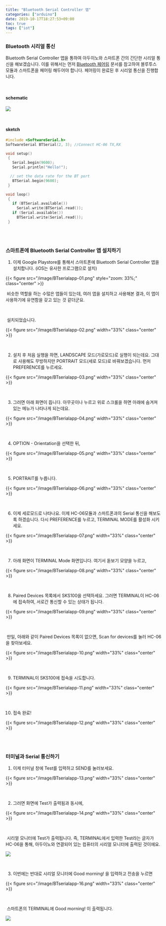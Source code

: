 ```yaml
---
title: "Bluetooth Serial Controller 앱"
categories: ["arduino"]
date: 2019-10-17T18:27:53+09:00
toc: true
tags: ["iot"]
---
```


### Bluetooth 시리얼 통신

Bluetooth Serial Controller 앱을 통하여 아두이노와 스마트폰 간의 간단한 시리얼 통신을 해보겠습니다. 이를 위해서는 먼저 [Bluetooth 페어링](2018/10/09/Arduino-Bluetooth-페어링) 문서를 참고하여 블루투스 모듈과 스마트폰을 페어링 해두어야 합니다. 페어링이 완료된 후 시리얼 통신을 진행합니다.

<br>

#### schematic

![](/image/BT-03.jpg)

<br>

#### sketch

```C
#include <SoftwareSerial.h>
SoftwareSerial BTSerial(2, 3); //Connect HC-06 TX,RX 

void setup()  
 {
   Serial.begin(9600);
   Serial.println("Hello!");

  // set the data rate for the BT port
   BTSerial.begin(9600);
 }

void loop()
 {
   if (BTSerial.available())
     Serial.write(BTSerial.read());
   if (Serial.available())
     BTSerial.write(Serial.read());
 }
```

<br>

<br>

### 스마트폰에 Bluetooth Serial Controller 앱 설치하기

1. 이제 Google Playstore를 통해서 스마트폰에 Bluetooth Serial Controller 앱을 설치합니다. (iOS는 유사한 프로그램으로 설치)

{{< figure src="/image/BTserialapp-01.png" style="zoom: 33%;" class="center" >}}

​    비슷한 역할을 하는 수많은 앱들이 있는데, 여러 앱을 설치하고 사용해본 결과, 이 앱이 사용하기에 유연함을 갖고 있는 것 같더군요.

<br>

​    설치되었습니다.

{{< figure src="/image/BTserialapp-02.png" width="33%" class="center" >}}

<br>

2. 설치 후 처음 실행을 하면, LANDSCAPE 모드(가로모드)로 실행이 되는데요. 그대로 사용해도 무방하지만 PORTRAIT 모드(세로 모드)로 바꿔보겠습니다. 먼저 PREFERENCE를 누르세요.

{{< figure src="/image/BTserialapp-03.png" width="33%" class="center" >}}

<br>

3. 그러면 아래 화면이 뜹니다. 아무곳이나 누르고 위로 스크롤을 하면 아래에 숨겨져 있는 메뉴가 나타나게 되는데요.

{{< figure src="/image/BTserialapp-04.png" width="33%" class="center" >}}

<br>

4. OPTION - Orientation을 선택한 뒤,

{{< figure src="/image/BTserialapp-05.png" width="33%" class="center" >}}

<br>

5. PORTRAIT를 누릅니다.

{{< figure src="/image/BTserialapp-06.png" width="33%" class="center" >}}

<br>

6. 이제 세로모드로 나타나요. 이제 HC-06모듈과 스마트폰과의 Serial 통신을 해보도록 하겠습니다. 다시 PREFERENCE를 누르고, TERMINAL MODE를 활성화 시키세요.

{{< figure src="/image/BTserialapp-07.png" width="33%" class="center" >}}

<br>

7. 아래 화면이 TERMINAL Mode 화면입니다. 여기서 돋보기 모양을 누르고,

{{< figure src="/image/BTserialapp-08.png" width="33%" class="center" >}}

<br>

8. Paired Devices 목록에서 SKS100을 선택하세요. 그러면 TERMINAL이 HC-06에 접속하여, 서로간 통신할 수 있는 상태가 됩니다. 

{{< figure src="/image/BTserialapp-09.png" width="33%" class="center" >}}

<br>

​    만일, 아래와 같이 Paired Devices 목록이 없으면, Scan for devices를 눌러 HC-06을 찾아보세요.

{{< figure src="/image/BTserialapp-10.png" width="33%" class="center" >}}

<br>

9. TERMINAL이 SKS100에 접속을 시도합니다.

{{< figure src="/image/BTserialapp-11.png" width="33%" class="center" >}}

<br>

10. 접속 완료!

{{< figure src="/image/BTserialapp-12.png" width="33%" class="center" >}}

<br>

<br>

### 터미널과 Serial 통신하기

1. 이제 터미널 창에 Test를 입력하고 SEND를 눌러보세요.

{{< figure src="/image/BTserialapp-13.png" width="33%" class="center" >}}

<br>

2. 그러면 화면에 Test가 출력됨과 동시에,

{{< figure src="/image/BTserialapp-14.png" width="33%" class="center" >}}

<br>

​     시리얼 모니터에 Test가 출력됩니다. 즉, TERMINAL에서 입력한 Test라는 글자가 HC-06을 통해, 아두이노와 연결되어 있는 컴퓨터의 시리얼 모니터에 출력된 것이에요.

![](/image/BTserialapp-15.jpg)

<br>

3. 이번에는 반대로 시리얼 모니터에 Good morning! 을 입력하고 전송을 누르면

{{< figure src="/image/BTserialapp-16.png" width="33%" class="center" >}}

<br>

​    스마트폰의 TERMINAL에 Good morning! 이 출력됩니다.

![](/image/BTserialapp-17.jpg)

